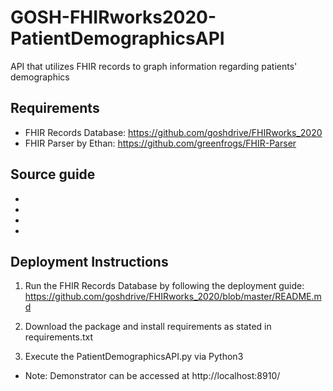 # GOSH-FHIRworks2020-PatientDemographicsAPI
API that utilizes FHIR records to graph information regarding patients' demographics

## Requirements
- FHIR Records Database: https://github.com/goshdrive/FHIRworks_2020
- FHIR Parser by Ethan: https://github.com/greenfrogs/FHIR-Parser

## Source guide
- 
- 
- 
- 

## Deployment Instructions
1. Run the FHIR Records Database by following the deployment guide: https://github.com/goshdrive/FHIRworks_2020/blob/master/README.md 

2. Download the package and install requirements as stated in requirements.txt

3. Execute the PatientDemographicsAPI.py via Python3

- Note: Demonstrator can be accessed at http://localhost:8910/
